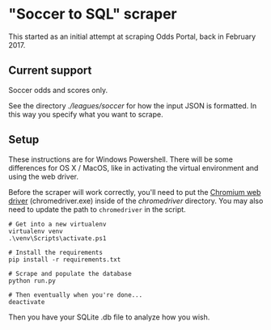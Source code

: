 
# "Soccer to SQL" scraper

This started as an initial attempt at scraping Odds Portal, back in February 2017.

## Current support

Soccer odds and scores only.

See the directory *./leagues/soccer* for how the input JSON is formatted. In this way you specify what you want to scrape.

## Setup

These instructions are for Windows Powershell. There will be some differences for OS X / MacOS, like in activating the virtual environment and using the web driver.

Before the scraper will work correctly, you'll need to put the [Chromium web driver](https://sites.google.com/a/chromium.org/chromedriver/) (chromedriver.exe) inside of the *chromedriver* directory. You may also need to update the path to `chromedriver` in the script.

```
# Get into a new virtualenv
virtualenv venv
.\venv\Scripts\activate.ps1

# Install the requirements
pip install -r requirements.txt

# Scrape and populate the database
python run.py

# Then eventually when you're done...
deactivate
```

Then you have your SQLite .db file to analyze how you wish.
